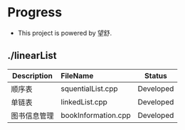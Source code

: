 # Progress

- This project is powered by 望舒.

## ./linearList  

| Description  | FileName                |   Status   |
| ------------ | :------------------ | :--------: |
| 顺序表       | squentialList.cpp   | Developed  |
| 单链表       | linkedList.cpp      | Developed  |
| 图书信息管理 | bookInformation.cpp | Developed |

